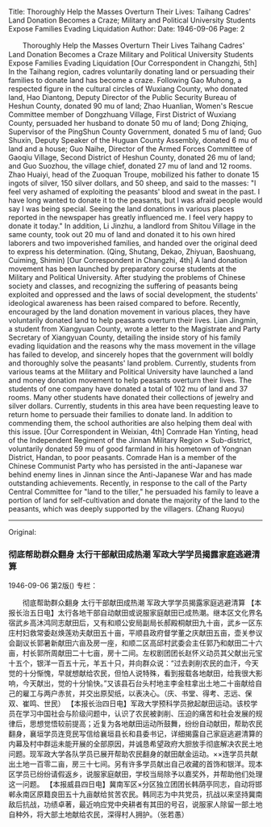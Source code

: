 Title: Thoroughly Help the Masses Overturn Their Lives: Taihang Cadres' Land Donation Becomes a Craze; Military and Political University Students Expose Families Evading Liquidation
Author:
Date: 1946-09-06
Page: 2

　　Thoroughly Help the Masses Overturn Their Lives
    Taihang Cadres' Land Donation Becomes a Craze
    Military and Political University Students Expose Families Evading Liquidation
    [Our Correspondent in Changzhi, 5th] In the Taihang region, cadres voluntarily donating land or persuading their families to donate land has become a craze. Following Gao Muhong, a respected figure in the cultural circles of Wuxiang County, who donated land, Hao Diantong, Deputy Director of the Public Security Bureau of Heshun County, donated 90 mu of land; Zhao Huanlian, Women's Rescue Committee member of Dongzhuang Village, First District of Wuxiang County, persuaded her husband to donate 50 mu of land; Dong Zhiqing, Supervisor of the PingShun County Government, donated 5 mu of land; Guo Shuxin, Deputy Speaker of the Huguan County Assembly, donated 6 mu of land and a house; Guo Naihe, Director of the Armed Forces Committee of Gaoqiu Village, Second District of Heshun County, donated 26 mu of land; and Guo Suozhou, the village chief, donated 27 mu of land and 12 rooms. Zhao Huaiyi, head of the Zuoquan Troupe, mobilized his father to donate 15 ingots of silver, 150 silver dollars, and 50 sheep, and said to the masses: "I feel very ashamed of exploiting the peasants' blood and sweat in the past. I have long wanted to donate it to the peasants, but I was afraid people would say I was being special. Seeing the land donations in various places reported in the newspaper has greatly influenced me. I feel very happy to donate it today." In addition, Li Jinzhu, a landlord from Shitou Village in the same county, took out 20 mu of land and donated it to his own hired laborers and two impoverished families, and handed over the original deed to express his determination. (Qing, Shutang, Dekao, Zhiyuan, Baoshuang, Cuiming, Shimin)
    [Our Correspondent in Changzhi, 4th] A land donation movement has been launched by preparatory course students at the Military and Political University. After studying the problems of Chinese society and classes, and recognizing the suffering of peasants being exploited and oppressed and the laws of social development, the students' ideological awareness has been raised compared to before. Recently, encouraged by the land donation movement in various places, they have voluntarily donated land to help peasants overturn their lives. Lian Jingmin, a student from Xiangyuan County, wrote a letter to the Magistrate and Party Secretary of Xiangyuan County, detailing the inside story of his family evading liquidation and the reasons why the mass movement in the village has failed to develop, and sincerely hopes that the government will boldly and thoroughly solve the peasants' land problem. Currently, students from various teams at the Military and Political University have launched a land and money donation movement to help peasants overturn their lives. The students of one company have donated a total of 102 mu of land and 37 rooms. Many other students have donated their collections of jewelry and silver dollars. Currently, students in this area have been requesting leave to return home to persuade their families to donate land. In addition to commending them, the school authorities are also helping them deal with this issue.
    [Our Correspondent in Weixian, 4th] Comrade Han Yinting, head of the Independent Regiment of the Jinnan Military Region × Sub-district, voluntarily donated 59 mu of good farmland in his hometown of Yongnan District, Handan, to poor peasants. Comrade Han is a member of the Chinese Communist Party who has persisted in the anti-Japanese war behind enemy lines in Jinnan since the Anti-Japanese War and has made outstanding achievements. Recently, in response to the call of the Party Central Committee for "land to the tiller," he persuaded his family to leave a portion of land for self-cultivation and donate the majority of the land to the peasants, which was deeply supported by the villagers. (Zhang Ruoyu)



<hr /> 

Original: 


### 彻底帮助群众翻身  太行干部献田成热潮  军政大学学员揭露家庭逃避清算

1946-09-06
第2版()
专栏：

　　彻底帮助群众翻身
    太行干部献田成热潮
    军政大学学员揭露家庭逃避清算
    【本报长治五日电】太行各地干部自动献田或说服家庭献田已成热潮。继本区文化界名宿武乡高沐鸿同志献田后，又有和顺公安局副局长郝殿桐献田九十亩，武乡一区东庄村妇救常委赵焕莲劝夫献田五十亩，平顺县政府督学董之庆献田五亩，壶关参议会副议长郭暑新献田六亩及房一座，和顺二区高邱村武委会主任郭乃和献田二十六亩，村长郭所周献田二十七亩，房十二间。左权剧团团长赵怀义动员其父献出元宝十五个，银洋一百五十元，羊五十只，并向群众说：“过去剥削农民的血汗，今天觉的十分惭愧，早就想献给农民，但怕人说特殊，看到报载各地献田，给我很大影响，今天献出，觉的十分愉快。”又该县石台头村地主李金柱拿出土地二十亩献给自己的雇工与两户赤贫，并交出原契纸，以表决心。（庆、书堂、得考、志远、保双、崔鸣、世民）
    【本报长治四日电】军政大学预科学员掀起献田运动。该校学员在学习中国社会与阶级问题中，认识了农民被剥削、压迫的痛苦和社会发展的规律后，思想觉悟较前提高；近复为各地献田运动所鼓舞，纷纷自动献田，帮助农民翻身，襄垣学员连竞民写信给襄垣县长和县委书记，详细揭露自己家庭逃避清算的内幕及村中群运未能开展的全部原因，并诚恳希望政府大胆放手彻底解决农民土地问题。现军政大学各队学员已展开帮助农民翻身的献田献金运动。××连学员共献出土地一百零二亩，房三十七间。另有许多学员献出自己收藏的首饰和银洋。现本区学员已纷纷请假返乡，说服家庭献田，学校当局除予以嘉奖外，并帮助他们处理这一问题。
    【本报威县四日电】冀南军区×分区独立团团长韩荫亭同志，自动将邯郸永南区原籍良田五十九亩献给贫苦农民。韩同志为中共党员，抗战以来坚持冀南敌后抗战，功绩卓著，最近响应党中央耕者有其田的号召，说服家人除留一部土地自种外，将大部土地献给农民，深得村人拥护。（张若愚）
